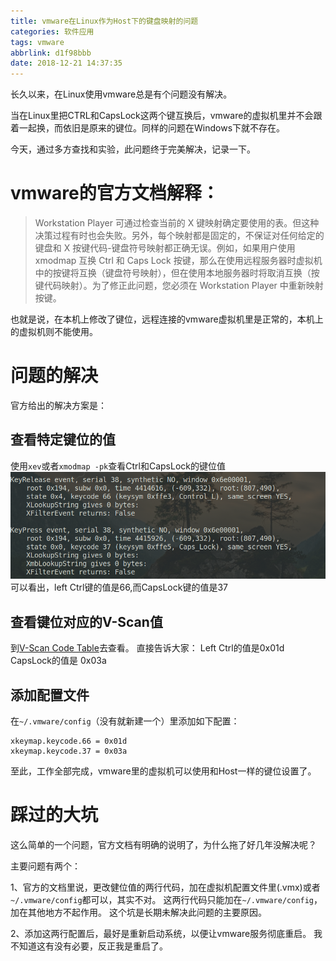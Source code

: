 ```yaml
---
title: vmware在Linux作为Host下的键盘映射的问题
categories: 软件应用
tags: vmware
abbrlink: d1f98bbb
date: 2018-12-21 14:37:35
---
```


长久以来，在Linux使用vmware总是有个问题没有解决。

当在Linux里把CTRL和CapsLock这两个键互换后，vmware的虚拟机里并不会跟着一起换，而依旧是原来的键位。同样的问题在Windows下就不存在。

今天，通过多方查找和实验，此问题终于完美解决，记录一下。

# vmware的官方文档解释：

> Workstation Player 可通过检查当前的 X 键映射确定要使用的表。但这种决策过程有时也会失败。另外，每个映射都是固定的，不保证对任何给定的键盘和 X 按键代码-键盘符号映射都正确无误。例如，如果用户使用 xmodmap 互换 Ctrl 和 Caps Lock 按键，那么在使用远程服务器时虚拟机中的按键将互换（键盘符号映射），但在使用本地服务器时将取消互换（按键代码映射）。为了修正此问题，您必须在 Workstation Player 中重新映射按键。

也就是说，在本机上修改了键位，远程连接的vmware虚拟机里是正常的，本机上的虚拟机则不能使用。

# 问题的解决

官方给出的解决方案是：

<!--more-->

## 查看特定键位的值

使用`xev`或者`xmodmap -pk`查看Ctrl和CapsLock的键位值
![key code](../images/vmware在Linux作为Host下的键盘映射的问题/keycode.png)
可以看出，left Ctrl键的值是66,而CapsLock键的值是37

## 查看键位对应的V-Scan值

到[V-Scan Code Table](https://pubs.vmware.com/workstation-9/index.jsp?topic=%2Fcom.vmware.ws.using.doc%2FGUID-D2C43B86-32EF-44EA-A2ED-D890483D70BD.html)去查看。
直接告诉大家：
Left Ctrl的值是0x01d
CapsLock的值是 0x03a

## 添加配置文件

在`~/.vmware/config`（没有就新建一个）里添加如下配置：

    xkeymap.keycode.66 = 0x01d
    xkeymap.keycode.37 = 0x03a

至此，工作全部完成，vmware里的虚拟机可以使用和Host一样的键位设置了。

# 踩过的大坑

这么简单的一个问题，官方文档有明确的说明了，为什么拖了好几年没解决呢？

主要问题有两个：

1、官方的文档里说，更改健位值的两行代码，加在虚拟机配置文件里(.vmx)或者`~/.vmware/config`都可以，其实不对。
这两行代码只能加在`~/.vmware/config`，加在其他地方不起作用。
这个坑是长期未解决此问题的主要原因。

2、添加这两行配置后，最好是重新启动系统，以便让vmware服务彻底重启。
我不知道这有没有必要，反正我是重启了。
